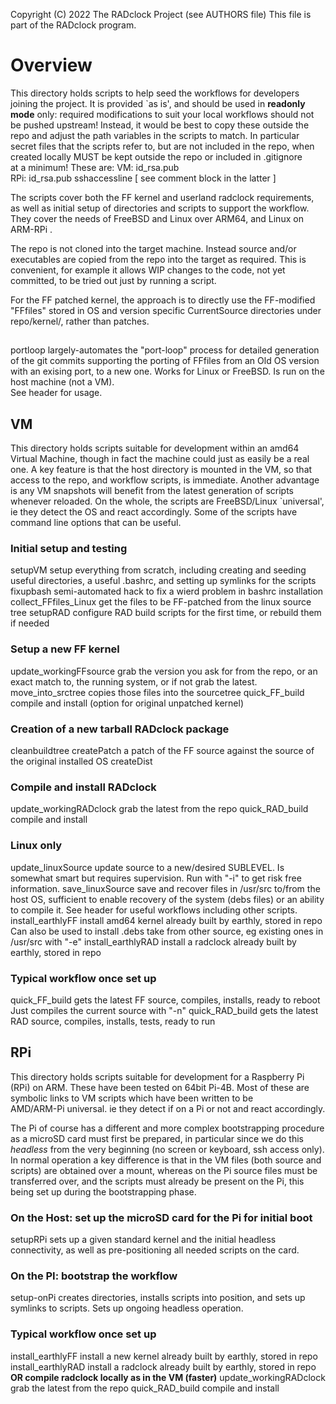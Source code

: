 Copyright (C) 2022 The RADclock Project (see AUTHORS file)
This file is part of the RADclock program.

Overview
========

This directory holds scripts to help seed the workflows for developers joining the project.
It is provided `as is', and should be used in **readonly mode** only:  required modifications to 
suit your local workflows should not be pushed upstream!
Instead, it would be best to copy these outside the repo and adjust the path variables 
in the scripts to match.  In particular secret files that the scripts refer to, but are not included 
in the repo, when created locally MUST be kept outside the repo or included in .gitignore  
at a minimum!   These are:
   VM:   id_rsa.pub  
   RPi:   id_rsa.pub   sshaccessline    [ see comment block in the latter ]

The scripts cover both the FF kernel and userland radclock requirements, as well as initial
setup of directories and scripts to support the workflow.  
They cover the needs of FreeBSD and Linux over ARM64, and Linux on ARM-RPi .

The repo is not cloned into the target machine. Instead source and/or executables are copied
from the repo into the target as required.  This is convenient, for example it allows WIP 
changes to the code, not yet committed, to be tried out just by running a script. 

For the FF patched kernel, the approach is to directly use the FF-modified "FFfiles" stored in 
OS and version specific CurrentSource directories under repo/kernel/, rather than patches.


## 
portloop                 largely-automates the "port-loop" process for detailed generation of the 
 git commits supporting the porting of FFfiles from an Old OS version with an exising port,
 to a new one.  Works for Linux or FreeBSD.  Is run on the host  machine (not a VM).  
 See header for usage.

## VM  
This directory holds scripts suitable for development within an amd64 Virtual Machine, though
in fact the machine could just as easily be a real one.  A key feature is that the host 
directory is mounted in the VM, so that access to the repo, and workflow scripts, is 
immediate. Another advantage is any VM snapshots will benefit from the latest generation of
scripts whenever reloaded. 
On the whole, the scripts are FreeBSD/Linux `universal', ie they detect the OS and react 
accordingly.  Some of the scripts have command line options that can be useful.

### Initial setup and testing
setupVM                    setup everything from scratch, including creating and seeding useful 
                                  directories, a useful .bashrc, and setting up symlinks for the scripts
fixupbash                   semi-automated hack to fix a wierd problem in bashrc installation
collect_FFfiles_Linux  get the files to be FF-patched from the linux source tree
setupRAD                   configure RAD build scripts for the first time, or rebuild them if needed

### Setup a new FF kernel
update_workingFFsource   grab the version you ask for from the repo, or an exact match to,
                                           the running system, or if not grab the latest.
move_into_srctree              copies those files into the sourcetree
quick_FF_build                   compile and install (option for original unpatched kernel)

### Creation of a new tarball RADclock package
cleanbuildtree
createPatch         a patch of the FF source against the source of the original installed OS
createDist

### Compile and install RADclock
update_workingRADclock    grab the latest from the repo
quick_RAD_build                  compile and install

### Linux only
update_linuxSource         update source to a new/desired SUBLEVEL.  Is somewhat smart
                                        but requires supervision. Run with "-i"  to get risk free information.
save_linuxSource            save and recover files in /usr/src to/from the host OS, sufficient to 
                                        enable recovery of the system (debs files) or an ability to compile it.
                                        See header for useful workflows including other scripts.
install_earthlyFF              install amd64 kernel already built by earthly, stored in repo 
                                        Can also be used to install .debs take from other source, eg 
                                        existing ones in /usr/src with  "-e"
install_earthlyRAD            install a radclock already built by earthly, stored in repo

### Typical workflow once set up
quick_FF_build                gets the latest FF source, compiles, installs, ready to reboot
                                        Just compiles the current source with "-n"
quick_RAD_build             gets the latest RAD source, compiles, installs, tests, ready to run



## RPi
This directory holds scripts suitable for development for a Raspberry Pi (RPi) on ARM.
These have been tested on 64bit Pi-4B.
Most of these are symbolic links to VM scripts which have been written to be  
AMD/ARM-Pi universal.  ie they detect if on a Pi or not and react accordingly. 

The Pi of course has a different and more complex bootstrapping procedure as a microSD
card must first be prepared, in particular since we do this *headless* from the very beginning
(no screen or keyboard, ssh access only).
In normal operation a key difference is that in the VM files (both source and scripts) are 
obtained over a mount, whereas on the Pi source files must be transferred over, and the 
scripts must already be present on the Pi, this being set up during the bootstrapping phase.

### On the Host:  set up the microSD card for the Pi for initial boot
setupRPi        sets up a given standard kernel and the initial headless connectivity,
                       as well as pre-positioning all needed scripts on the card.

### On the PI:  bootstrap the workflow 
setup-onPi     creates directories, installs scripts into position, and sets up symlinks to scripts.
                       Sets up ongoing headless operation.

###  Typical workflow once set up
install_earthlyFF                   install a new kernel already built by earthly, stored in repo
install_earthlyRAD                install a radclock already built by earthly, stored in repo
 **OR compile radclock locally as in the VM (faster)** 
update_workingRADclock    grab the latest from the repo
quick_RAD_build                  compile and install

